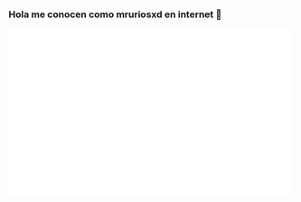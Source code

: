 ### Hola me conocen como mruriosxd en internet 👋
<img src="https://github.com/jstrieb/github-stats/blob/master/generated/languages.svg#gh-light-mode-only" />

<!--
**MrUriosXD/mruriosxd** is a ✨ _special_ ✨ repository because its `README.md` (this file) appears on your GitHub profile.

Here are some ideas to get you started:

- 🔭 I’m currently working on ...
- 🌱 I’m currently learning ...
- 👯 I’m looking to collaborate on ...
- 🤔 I’m looking for help with ...
- 💬 Ask me about ...
- 📫 How to reach me: ...
- 😄 Pronouns: ...
- ⚡ Fun fact: ...
-->
